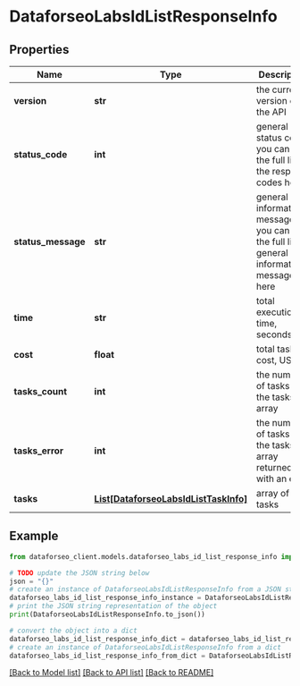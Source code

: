 # DataforseoLabsIdListResponseInfo


## Properties

Name | Type | Description | Notes
------------ | ------------- | ------------- | -------------
**version** | **str** | the current version of the API | [optional] 
**status_code** | **int** | general status code you can find the full list of the response codes here | [optional] 
**status_message** | **str** | general informational message you can find the full list of general informational messages here | [optional] 
**time** | **str** | total execution time, seconds | [optional] 
**cost** | **float** | total tasks cost, USD | [optional] 
**tasks_count** | **int** | the number of tasks in the tasks array | [optional] 
**tasks_error** | **int** | the number of tasks in the tasks array returned with an error | [optional] 
**tasks** | [**List[DataforseoLabsIdListTaskInfo]**](DataforseoLabsIdListTaskInfo.md) | array of tasks | [optional] 

## Example

```python
from dataforseo_client.models.dataforseo_labs_id_list_response_info import DataforseoLabsIdListResponseInfo

# TODO update the JSON string below
json = "{}"
# create an instance of DataforseoLabsIdListResponseInfo from a JSON string
dataforseo_labs_id_list_response_info_instance = DataforseoLabsIdListResponseInfo.from_json(json)
# print the JSON string representation of the object
print(DataforseoLabsIdListResponseInfo.to_json())

# convert the object into a dict
dataforseo_labs_id_list_response_info_dict = dataforseo_labs_id_list_response_info_instance.to_dict()
# create an instance of DataforseoLabsIdListResponseInfo from a dict
dataforseo_labs_id_list_response_info_from_dict = DataforseoLabsIdListResponseInfo.from_dict(dataforseo_labs_id_list_response_info_dict)
```
[[Back to Model list]](../README.md#documentation-for-models) [[Back to API list]](../README.md#documentation-for-api-endpoints) [[Back to README]](../README.md)


